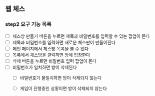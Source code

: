 ## 웹 체스  

### step2 요구 기능 목록 

- [ ] 체스방 만들기 버튼을 누르면 제목과 비밀번호를 입력할 수 있는 팝업이 뜬다  
- [ ] 제목과 비밀번호를 입력하면 새로운 체스판이 만들어진다  
- [ ] 메인 페이지에서 체스방 목록을 볼 수 있다  
- [ ] 목록에서 체스방을 클릭하면 방에 입장한다  
- [ ] 삭제 버튼을 누르면 비밀번호 입력 팝업이 뜬다  
- [ ] 비밀번호가 일치하면 방이 삭제된다  
  - [ ] 비밀번호가 불일치하면 방이 삭제되지 않는다  
  - [ ] 게임이 진행중인 상황이면 방이 삭제되지 않는다  

